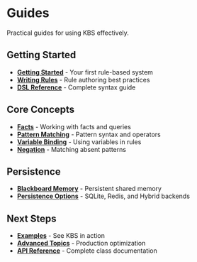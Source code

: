 # Guides

Practical guides for using KBS effectively.

## Getting Started
- **[Getting Started](getting-started.md)** - Your first rule-based system
- **[Writing Rules](writing-rules.md)** - Rule authoring best practices
- **[DSL Reference](dsl.md)** - Complete syntax guide

## Core Concepts
- **[Facts](facts.md)** - Working with facts and queries
- **[Pattern Matching](pattern-matching.md)** - Pattern syntax and operators
- **[Variable Binding](variable-binding.md)** - Using variables in rules
- **[Negation](negation.md)** - Matching absent patterns

## Persistence
- **[Blackboard Memory](blackboard-memory.md)** - Persistent shared memory
- **[Persistence Options](persistence.md)** - SQLite, Redis, and Hybrid backends

## Next Steps
- **[Examples](../examples/index.md)** - See KBS in action
- **[Advanced Topics](../advanced/index.md)** - Production optimization
- **[API Reference](../api/index.md)** - Complete class documentation
